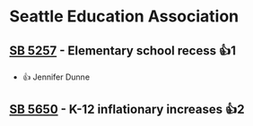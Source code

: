 # Seattle Education Association

## [SB 5257](/bill/2023-24/sb/5257/) - Elementary school recess 👍1  
* 👍 Jennifer Dunne

## [SB 5650](/bill/2023-24/sb/5650/) - K-12 inflationary increases 👍2  